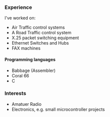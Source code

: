 ### Experience
I've worked on:
- Air Traffic control systems
- A Road Traffic control system
- X.25 packet switching equipment
- Ethernet Switches and Hubs
- FAX machines

#### Programming languages
- Babbage (Assembler)
- Coral 66
- C

### Interests
- Amatuer Radio
- Electronics, e.g. small microcontroller projects


<!---
M7CKP/M7CKP is a ✨ special ✨ repository because its `README.md` (this file) appears on your GitHub profile.
You can click the Preview link to take a look at your changes.
--->
